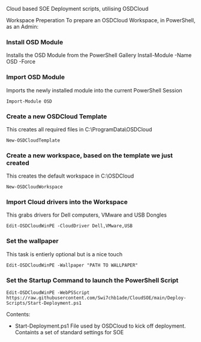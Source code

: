 Cloud based SOE Deployment scripts, utilising OSDCloud

Workspace Preperation
To prepare an OSDCloud Workspace, in PowerShell, as an Admin:

### Install OSD Module
Installs the OSD Module from the PowerShell Gallery
    Install-Module -Name OSD -Force

### Import OSD Module
Imports the newly installed module into the current PowerShell Session

    Import-Module OSD

### Create a new OSDCloud Template
This creates all required files in C:\ProgramData\OSDCloud

    New-OSDCloudTemplate

### Create a new workspace, based on the template we just created
This creates the default workspace in C:\OSDCloud

    New-OSDCloudWorkspace

### Import Cloud drivers into the Workspace 
This grabs drivers for Dell computers, VMware and USB Dongles

    Edit-OSDCloudWinPE -CloudDriver Dell,VMware,USB

### Set the wallpaper
This task is entierly optional but is a nice touch

    Edit-OSDCloudWinPE -Wallpaper "PATH TO WALLPAPER"

### Set the Startup Command to launch the PowerShell Script

    Edit-OSDCloudWinPE -WebPSScript https://raw.githubusercontent.com/Swi7chb1ade/CloudSOE/main/Deploy-Scripts/Start-Deployment.ps1

Contents:
- Start-Deployment.ps1
File used by OSDCloud to kick off deployment. Containts a set of standard settings for SOE
